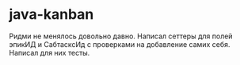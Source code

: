 # java-kanban
Ридми не менялось довольно давно. Написал сеттеры для полей эпикИД и СабтасксИд с проверками на добавление самих себя.
Написал для них тесты.
